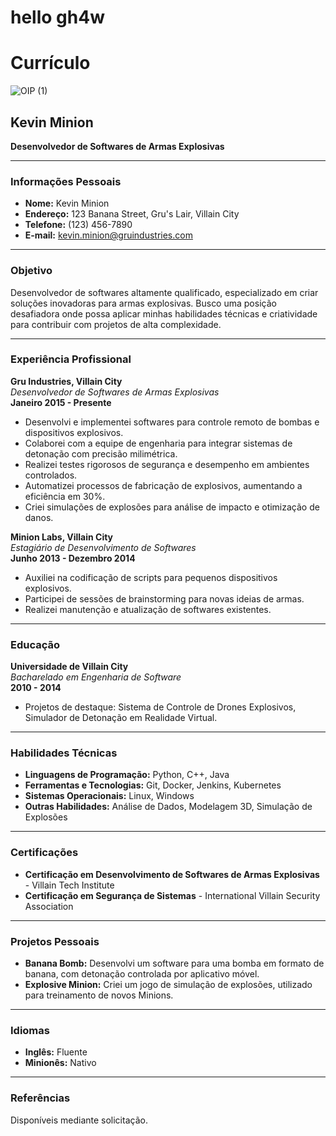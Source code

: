 # hello gh4w
# Currículo
![OIP (1)](https://github.com/user-attachments/assets/bdad41d7-e734-4690-ae79-638f7cb65f03)

## Kevin Minion
**Desenvolvedor de Softwares de Armas Explosivas**

---

### Informações Pessoais
- **Nome:** Kevin Minion
- **Endereço:** 123 Banana Street, Gru's Lair, Villain City
- **Telefone:** (123) 456-7890
- **E-mail:** kevin.minion@gruindustries.com

---

### Objetivo
Desenvolvedor de softwares altamente qualificado, especializado em criar soluções inovadoras para armas explosivas. Busco uma posição desafiadora onde possa aplicar minhas habilidades técnicas e criatividade para contribuir com projetos de alta complexidade.

---

### Experiência Profissional
**Gru Industries, Villain City**  
*Desenvolvedor de Softwares de Armas Explosivas*  
**Janeiro 2015 - Presente**

- Desenvolvi e implementei softwares para controle remoto de bombas e dispositivos explosivos.
- Colaborei com a equipe de engenharia para integrar sistemas de detonação com precisão milimétrica.
- Realizei testes rigorosos de segurança e desempenho em ambientes controlados.
- Automatizei processos de fabricação de explosivos, aumentando a eficiência em 30%.
- Criei simulações de explosões para análise de impacto e otimização de danos.

**Minion Labs, Villain City**  
*Estagiário de Desenvolvimento de Softwares*  
**Junho 2013 - Dezembro 2014**

- Auxiliei na codificação de scripts para pequenos dispositivos explosivos.
- Participei de sessões de brainstorming para novas ideias de armas.
- Realizei manutenção e atualização de softwares existentes.

---

### Educação

**Universidade de Villain City**  
*Bacharelado em Engenharia de Software*  
**2010 - 2014**

- Projetos de destaque: Sistema de Controle de Drones Explosivos, Simulador de Detonação em Realidade Virtual.

---

### Habilidades Técnicas

- **Linguagens de Programação:** Python, C++, Java
- **Ferramentas e Tecnologias:** Git, Docker, Jenkins, Kubernetes
- **Sistemas Operacionais:** Linux, Windows
- **Outras Habilidades:** Análise de Dados, Modelagem 3D, Simulação de Explosões

---

### Certificações

- **Certificação em Desenvolvimento de Softwares de Armas Explosivas** - Villain Tech Institute
- **Certificação em Segurança de Sistemas** - International Villain Security Association

---

### Projetos Pessoais

- **Banana Bomb:** Desenvolvi um software para uma bomba em formato de banana, com detonação controlada por aplicativo móvel.
- **Explosive Minion:** Criei um jogo de simulação de explosões, utilizado para treinamento de novos Minions.

---

### Idiomas

- **Inglês:** Fluente
- **Minionês:** Nativo

---

### Referências

Disponíveis mediante solicitação.
